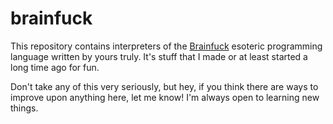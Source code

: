 # brainfuck

This repository contains interpreters of the [Brainfuck][bf] esoteric
programming language written by yours truly. It's stuff that I made or at least
started a long time ago for fun.

Don't take any of this very seriously, but hey, if you think there are ways to
improve upon anything here, let me know! I'm always open to learning new things.

[bf]: https://en.wikipedia.org/wiki/Brainfuck
